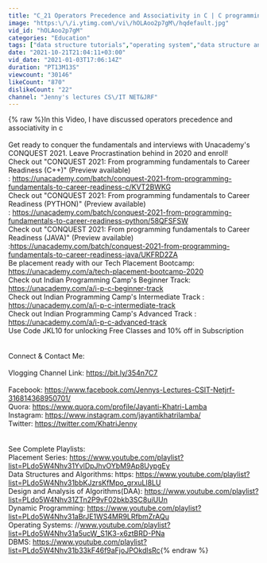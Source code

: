 ```yaml
---
title: "C_21 Operators Precedence and Associativity in C | C programming Tutorials"
image: "https:\/\/i.ytimg.com\/vi\/hOLAoo2p7gM\/hqdefault.jpg"
vid_id: "hOLAoo2p7gM"
categories: "Education"
tags: ["data structure tutorials","operating system","data structure and algorithms"]
date: "2021-10-21T21:04:11+03:00"
vid_date: "2021-01-03T17:06:14Z"
duration: "PT13M13S"
viewcount: "30146"
likeCount: "870"
dislikeCount: "22"
channel: "Jenny's lectures CS\/IT NET&JRF"
---
```

{% raw %}In this Video, I have discussed operators precedence and associativity in c<br /><br />Get ready to conquer the fundamentals and interviews with Unacademy's CONQUEST 2021. Leave Procrastination behind in 2020 and enroll!<br />Check out &quot;CONQUEST 2021: From programming fundamentals to Career Readiness (C++)&quot; (Preview available)<br />: <a rel="nofollow" target="blank" href="https://unacademy.com/batch/conquest-2021-from-programming-fundamentals-to-career-readiness-c/KVT2BWKG">https://unacademy.com/batch/conquest-2021-from-programming-fundamentals-to-career-readiness-c/KVT2BWKG</a> <br />Check out &quot;CONQUEST 2021: From programming fundamentals to Career Readiness (PYTHON)&quot; (Preview available) <br />: <a rel="nofollow" target="blank" href="https://unacademy.com/batch/conquest-2021-from-programming-fundamentals-to-career-readiness-python/58QFSFSW">https://unacademy.com/batch/conquest-2021-from-programming-fundamentals-to-career-readiness-python/58QFSFSW</a> <br />Check out &quot;CONQUEST 2021: From programming fundamentals to Career Readiness (JAVA)&quot; (Preview available) <br />:<a rel="nofollow" target="blank" href="https://unacademy.com/batch/conquest-2021-from-programming-fundamentals-to-career-readiness-java/UKFRD2ZA">https://unacademy.com/batch/conquest-2021-from-programming-fundamentals-to-career-readiness-java/UKFRD2ZA</a><br />Be placement ready with our Tech Placement Bootcamp: <a rel="nofollow" target="blank" href="https://unacademy.com/a/tech-placement-bootcamp-2020">https://unacademy.com/a/tech-placement-bootcamp-2020</a><br />Check out Indian Programming Camp's Beginner Track: <a rel="nofollow" target="blank" href="https://unacademy.com/a/i-p-c-beginner-track">https://unacademy.com/a/i-p-c-beginner-track</a><br />Check out Indian Programming Camp's Intermediate Track : <a rel="nofollow" target="blank" href="https://unacademy.com/a/i-p-c-intermediate-track">https://unacademy.com/a/i-p-c-intermediate-track</a><br />Check out Indian Programming Camp's Advanced Track : <a rel="nofollow" target="blank" href="https://unacademy.com/a/i-p-c-advanced-track">https://unacademy.com/a/i-p-c-advanced-track</a><br />Use Code  JKL10 for unlocking Free Classes and 10% off in Subscription<br /><br /><br />Connect &amp; Contact Me:<br /><br />Vlogging Channel Link: <a rel="nofollow" target="blank" href="https://bit.ly/354n7C7">https://bit.ly/354n7C7</a><br /><br />Facebook: <a rel="nofollow" target="blank" href="https://www.facebook.com/Jennys-Lectures-CSIT-Netjrf-316814368950701/">https://www.facebook.com/Jennys-Lectures-CSIT-Netjrf-316814368950701/</a><br />Quora: <a rel="nofollow" target="blank" href="https://www.quora.com/profile/Jayanti-Khatri-Lamba">https://www.quora.com/profile/Jayanti-Khatri-Lamba</a><br />Instagram: <a rel="nofollow" target="blank" href="https://www.instagram.com/jayantikhatrilamba/">https://www.instagram.com/jayantikhatrilamba/</a><br />Twitter: <a rel="nofollow" target="blank" href="https://twitter.com/KhatriJenny">https://twitter.com/KhatriJenny</a><br /><br /><br />See Complete Playlists:<br />Placement Series: <a rel="nofollow" target="blank" href="https://www.youtube.com/playlist?list=PLdo5W4Nhv31YvlDpJhvOYbM9Ap8UypgEy">https://www.youtube.com/playlist?list=PLdo5W4Nhv31YvlDpJhvOYbM9Ap8UypgEy</a><br />Data Structures and Algorithms: https: <a rel="nofollow" target="blank" href="https://www.youtube.com/playlist?list=PLdo5W4Nhv31bbKJzrsKfMpo_grxuLl8LU">https://www.youtube.com/playlist?list=PLdo5W4Nhv31bbKJzrsKfMpo_grxuLl8LU</a><br />Design and Analysis of Algorithms(DAA): <a rel="nofollow" target="blank" href="https://www.youtube.com/playlist?list=PLdo5W4Nhv31ZTn2P9vF02bkb3SC8uiUUn">https://www.youtube.com/playlist?list=PLdo5W4Nhv31ZTn2P9vF02bkb3SC8uiUUn</a><br />Dynamic Programming: <a rel="nofollow" target="blank" href="https://www.youtube.com/playlist?list=PLdo5W4Nhv31aBrJE1WS4MR9LRfbmZrAQu">https://www.youtube.com/playlist?list=PLdo5W4Nhv31aBrJE1WS4MR9LRfbmZrAQu</a><br />Operating Systems: //www.youtube.com/playlist?list=PLdo5W4Nhv31a5ucW_S1K3-x6ztBRD-PNa<br />DBMS: <a rel="nofollow" target="blank" href="https://www.youtube.com/playlist?list=PLdo5W4Nhv31b33kF46f9aFjoJPOkdlsRc">https://www.youtube.com/playlist?list=PLdo5W4Nhv31b33kF46f9aFjoJPOkdlsRc</a>{% endraw %}
